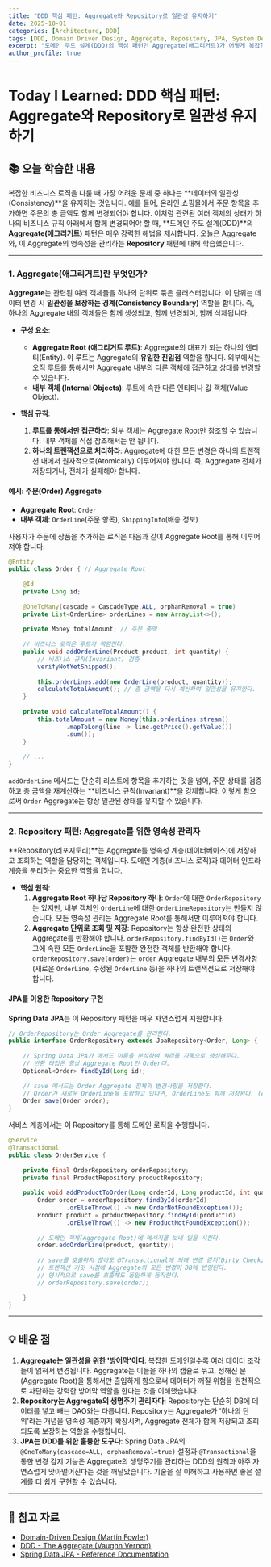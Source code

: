 ```yaml
---
title: "DDD 핵심 패턴: Aggregate와 Repository로 일관성 유지하기"
date: 2025-10-01
categories: [Architecture, DDD]
tags: [DDD, Domain Driven Design, Aggregate, Repository, JPA, System Design, TIL]
excerpt: "도메인 주도 설계(DDD)의 핵심 패턴인 Aggregate(애그리거트)가 어떻게 복잡한 비즈니스 규칙 속에서 데이터의 일관성을 보장하는지 학습합니다. Aggregate 단위로 객체의 영속성을 관리하는 Repository 패턴의 원칙과 JPA를 이용한 구현 방법을 알아봅니다."
author_profile: true
---
```


# Today I Learned: DDD 핵심 패턴: Aggregate와 Repository로 일관성 유지하기

## 📚 오늘 학습한 내용

복잡한 비즈니스 로직을 다룰 때 가장 어려운 문제 중 하나는 **데이터의 일관성(Consistency)**을 유지하는 것입니다. 예를 들어, 온라인 쇼핑몰에서 주문 항목을 추가하면 주문의 총 금액도 함께 변경되어야 합니다. 이처럼 관련된 여러 객체의 상태가 하나의 비즈니스 규칙 아래에서 함께 변경되어야 할 때, **도메인 주도 설계(DDD)**의 **Aggregate(애그리거트)** 패턴은 매우 강력한 해법을 제시합니다. 오늘은 Aggregate와, 이 Aggregate의 영속성을 관리하는 **Repository** 패턴에 대해 학습했습니다.

---

### 1. **Aggregate(애그리거트)란 무엇인가?**

**Aggregate**는 관련된 여러 객체들을 하나의 단위로 묶은 클러스터입니다. 이 단위는 데이터 변경 시 **일관성을 보장하는 경계(Consistency Boundary)** 역할을 합니다. 즉, 하나의 Aggregate 내의 객체들은 함께 생성되고, 함께 변경되며, 함께 삭제됩니다.

-   **구성 요소**:
    -   **Aggregate Root (애그리거트 루트)**: Aggregate의 대표가 되는 하나의 엔티티(Entity). 이 루트는 Aggregate의 **유일한 진입점** 역할을 합니다. 외부에서는 오직 루트를 통해서만 Aggregate 내부의 다른 객체에 접근하고 상태를 변경할 수 있습니다.
    -   **내부 객체 (Internal Objects)**: 루트에 속한 다른 엔티티나 값 객체(Value Object).

-   **핵심 규칙**:
    1.  **루트를 통해서만 접근하라**: 외부 객체는 Aggregate Root만 참조할 수 있습니다. 내부 객체를 직접 참조해서는 안 됩니다.
    2.  **하나의 트랜잭션으로 처리하라**: Aggregate에 대한 모든 변경은 하나의 트랜잭션 내에서 원자적으로(Atomically) 이루어져야 합니다. 즉, Aggregate 전체가 저장되거나, 전체가 실패해야 합니다.

#### **예시: 주문(Order) Aggregate**
-   **Aggregate Root**: `Order`
-   **내부 객체**: `OrderLine`(주문 항목), `ShippingInfo`(배송 정보)



사용자가 주문에 상품을 추가하는 로직은 다음과 같이 Aggregate Root를 통해 이루어져야 합니다.

```java
@Entity
public class Order { // Aggregate Root
    
    @Id
    private Long id;
    
    @OneToMany(cascade = CascadeType.ALL, orphanRemoval = true)
    private List<OrderLine> orderLines = new ArrayList<>();
    
    private Money totalAmount; // 주문 총액
    
    // 비즈니스 로직은 루트가 책임진다.
    public void addOrderLine(Product product, int quantity) {
        // 비즈니스 규칙(Invariant) 검증
        verifyNotYetShipped(); 
        
        this.orderLines.add(new OrderLine(product, quantity));
        calculateTotalAmount(); // 총 금액을 다시 계산하여 일관성을 유지한다.
    }
    
    private void calculateTotalAmount() {
        this.totalAmount = new Money(this.orderLines.stream()
                .mapToLong(line -> line.getPrice().getValue())
                .sum());
    }
    
    // ...
}
```
`addOrderLine` 메서드는 단순히 리스트에 항목을 추가하는 것을 넘어, 주문 상태를 검증하고 총 금액을 재계산하는 **비즈니스 규칙(Invariant)**을 강제합니다. 이렇게 함으로써 `Order` Aggregate는 항상 일관된 상태를 유지할 수 있습니다.

---

### 2. **Repository 패턴: Aggregate를 위한 영속성 관리자**

**Repository(리포지토리)**는 Aggregate를 영속성 계층(데이터베이스)에 저장하고 조회하는 역할을 담당하는 객체입니다. 도메인 계층(비즈니스 로직)과 데이터 인프라 계층을 분리하는 중요한 역할을 합니다.

-   **핵심 원칙**:
    1.  **Aggregate Root 하나당 Repository 하나**: `Order`에 대한 `OrderRepository`는 있지만, 내부 객체인 `OrderLine`에 대한 `OrderLineRepository`는 만들지 않습니다. 모든 영속성 관리는 Aggregate Root를 통해서만 이루어져야 합니다.
    2.  **Aggregate 단위로 조회 및 저장**: Repository는 항상 완전한 상태의 Aggregate를 반환해야 합니다. `orderRepository.findById()`는 `Order`와 그에 속한 모든 `OrderLine`을 포함한 완전한 객체를 반환해야 합니다. `orderRepository.save(order)`는 `order` Aggregate 내부의 모든 변경사항(새로운 `OrderLine`, 수정된 `OrderLine` 등)을 하나의 트랜잭션으로 저장해야 합니다.

#### **JPA를 이용한 Repository 구현**

**Spring Data JPA**는 이 Repository 패턴을 매우 자연스럽게 지원합니다.

```java
// OrderRepository는 Order Aggregate를 관리한다.
public interface OrderRepository extends JpaRepository<Order, Long> {
    
    // Spring Data JPA가 메서드 이름을 분석하여 쿼리를 자동으로 생성해준다.
    // 반환 타입은 항상 Aggregate Root인 Order다.
    Optional<Order> findById(Long id);
    
    // save 메서드는 Order Aggregate 전체의 변경사항을 저장한다.
    // Order가 새로운 OrderLine을 포함하고 있다면, OrderLine도 함께 저장된다. (cascade 설정 덕분)
    Order save(Order order);
}
```

서비스 계층에서는 이 Repository를 통해 도메인 로직을 수행합니다.

```java
@Service
@Transactional
public class OrderService {
    
    private final OrderRepository orderRepository;
    private final ProductRepository productRepository;
    
    public void addProductToOrder(Long orderId, Long productId, int quantity) {
        Order order = orderRepository.findById(orderId)
                .orElseThrow(() -> new OrderNotFoundException());
        Product product = productRepository.findById(productId)
                .orElseThrow(() -> new ProductNotFoundException());
        
        // 도메인 객체(Aggregate Root)에 메시지를 보내 일을 시킨다.
        order.addOrderLine(product, quantity);
        
        // save를 호출하지 않아도 @Transactional에 의해 변경 감지(Dirty Checking)되어
        // 트랜잭션 커밋 시점에 Aggregate의 모든 변경이 DB에 반영된다.
        // 명시적으로 save를 호출해도 동일하게 동작한다.
        // orderRepository.save(order);

    }
}
```

---

## 💡 배운 점

1.  **Aggregate는 일관성을 위한 '방어막'이다**: 복잡한 도메인일수록 여러 데이터 조각들이 얽혀서 변경됩니다. Aggregate는 이들을 하나의 캡슐로 묶고, 정해진 문(Aggregate Root)을 통해서만 출입하게 함으로써 데이터가 깨질 위험을 원천적으로 차단하는 강력한 방어막 역할을 한다는 것을 이해했습니다.
2.  **Repository는 Aggregate의 생명주기 관리자다**: Repository는 단순히 DB에 데이터를 넣고 빼는 DAO와는 다릅니다. Repository는 Aggregate가 '하나의 단위'라는 개념을 영속성 계층까지 확장시켜, Aggregate 전체가 함께 저장되고 조회되도록 보장하는 역할을 수행합니다.
3.  **JPA는 DDD를 위한 훌륭한 도구다**: Spring Data JPA의 `@OneToMany(cascade=ALL, orphanRemoval=true)` 설정과 `@Transactional`을 통한 변경 감지 기능은 Aggregate의 생명주기를 관리하는 DDD의 원칙과 아주 자연스럽게 맞아떨어진다는 것을 깨달았습니다. 기술을 잘 이해하고 사용하면 좋은 설계를 더 쉽게 구현할 수 있습니다.

---

## 🔗 참고 자료

-   [Domain-Driven Design (Martin Fowler)](https://martinfowler.com/tags/domain%20driven%20design.html)
-   [DDD - The Aggregate (Vaughn Vernon)](https://vaughnvernon.co/?p=838)
-   [Spring Data JPA - Reference Documentation](https://docs.spring.io/spring-data/jpa/docs/current/reference/html/)